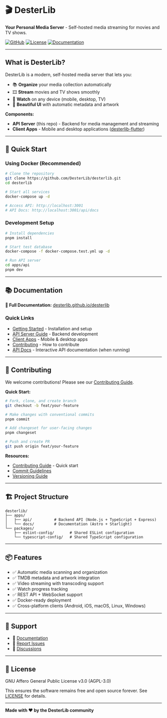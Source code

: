 # 🎬 DesterLib

**Your Personal Media Server** - Self-hosted media streaming for movies and TV shows.

[![GitHub](https://img.shields.io/badge/GitHub-DesterLib-blue?logo=github)](https://github.com/DesterLib/desterlib)
[![License](https://img.shields.io/badge/License-AGPL--3.0-blue.svg)](LICENSE)
[![Documentation](https://img.shields.io/badge/docs-desterlib-blue)](https://desterlib.github.io/desterlib)

---

## What is DesterLib?

DesterLib is a modern, self-hosted media server that lets you:
- 📚 **Organize** your media collection automatically
- 🎞️ **Stream** movies and TV shows smoothly
- 📱 **Watch** on any device (mobile, desktop, TV)
- 🎨 **Beautiful UI** with automatic metadata and artwork

**Components:**
- **API Server** (this repo) - Backend for media management and streaming
- **Client Apps** - Mobile and desktop applications ([desterlib-flutter](https://github.com/DesterLib/desterlib-flutter))

---

## 🚀 Quick Start

### Using Docker (Recommended)

```bash
# Clone the repository
git clone https://github.com/DesterLib/desterlib.git
cd desterlib

# Start all services
docker-compose up -d

# Access API: http://localhost:3001
# API Docs: http://localhost:3001/api/docs
```

### Development Setup

```bash
# Install dependencies
pnpm install

# Start test database
docker-compose -f docker-compose.test.yml up -d

# Run API server
cd apps/api
pnpm dev
```

---

## 📚 Documentation

**📖 Full Documentation:** [desterlib.github.io/desterlib](https://desterlib.github.io/desterlib)

### Quick Links

- [Getting Started](https://desterlib.github.io/desterlib/getting-started/quick-start) - Installation and setup
- [API Server Guide](https://desterlib.github.io/desterlib/api/overview) - Backend development
- [Client Apps](https://desterlib.github.io/desterlib/clients/overview) - Mobile & desktop apps
- [Contributing](https://desterlib.github.io/desterlib/development/contributing) - How to contribute
- [API Docs](http://localhost:3001/api/docs) - Interactive API documentation (when running)

---

## 🤝 Contributing

We welcome contributions! Please see our [Contributing Guide](https://desterlib.github.io/desterlib/development/contributing).

**Quick Start:**
```bash
# Fork, clone, and create branch
git checkout -b feat/your-feature

# Make changes with conventional commits
pnpm commit

# Add changeset for user-facing changes
pnpm changeset

# Push and create PR
git push origin feat/your-feature
```

**Resources:**
- [Contributing Guide](CONTRIBUTING.md) - Quick start
- [Commit Guidelines](https://desterlib.github.io/desterlib/development/commit-guidelines)
- [Versioning Guide](https://desterlib.github.io/desterlib/development/versioning)

---

## 🏗️ Project Structure

```
desterlib/
├── apps/
│   ├── api/          # Backend API (Node.js + TypeScript + Express)
│   └── docs/         # Documentation (Astro + Starlight)
└── packages/
    ├── eslint-config/       # Shared ESLint configuration
    └── typescript-config/   # Shared TypeScript configuration
```

---

## 📦 Features

- ✅ Automatic media scanning and organization
- ✅ TMDB metadata and artwork integration
- ✅ Video streaming with transcoding support
- ✅ Watch progress tracking
- ✅ REST API + WebSocket support
- ✅ Docker-ready deployment
- ✅ Cross-platform clients (Android, iOS, macOS, Linux, Windows)

---

## 💬 Support

- 📖 [Documentation](https://desterlib.github.io/desterlib)
- 🐛 [Report Issues](https://github.com/DesterLib/desterlib/issues)
- 💬 [Discussions](https://github.com/DesterLib/desterlib/discussions)

---

## 📄 License

GNU Affero General Public License v3.0 (AGPL-3.0)

This ensures the software remains free and open source forever. See [LICENSE](LICENSE) for details.

---

**Made with ❤️ by the DesterLib community**
